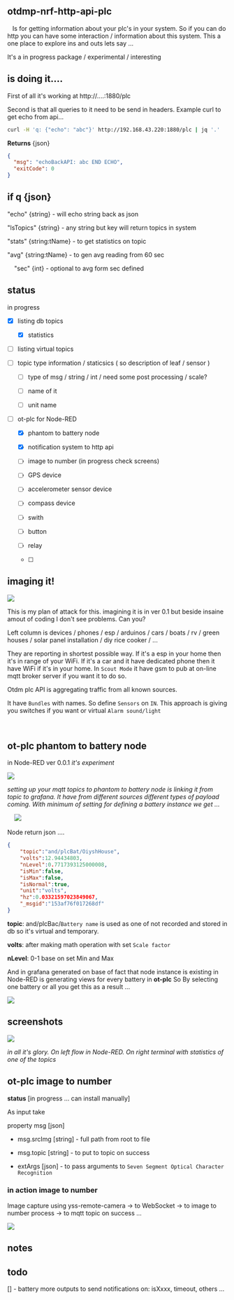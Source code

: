 ## otdmp-nrf-http-api-plc

   Is for getting information about your plc's in your system. So if you can do http you can have some interaction / information about this system. This a one place to explore ins and outs lets say ...

It's a in progress package / experimental / interesting

## is doing it....

First of all it's working at http://....:1880/plc

Second is that all queries to it need to be send in headers. Example curl to get echo from api...

```bash
curl -H 'q: {"echo": "abc"}' http://192.168.43.220:1880/plc | jq '.'
```

**Returns** {json} 

```json
{
  "msg": "echoBackAPI: abc END ECHO",
  "exitCode": 0
}
```

## if q {json}

"echo" {string} - will echo string back as json

"lsTopics" {string} - any string but key will return topics in system

 "stats" {string:tName} - to get statistics on topic

"avg" {string:tName} - to gen avg reading from 60 sec

    "sec" {int} - optional to avg form sec defined 

## status

in progress

- [x] listing db topics
  
  - [x] statistics

- [ ] listing virtual topics

- [ ] topic type information / staticsics ( so description of leaf / sensor )
  
  - [ ] type of msg / string / int / need some post processing / scale?
  
  - [ ] name of it
  
  - [ ] unit name

- [ ] ot-plc for Node-RED
  
  - [x] phantom to battery node
  
  - [x] notification system to http api
  
  - [ ] image to number (in progress check screens)
  
  - [ ] GPS device
  
  - [ ] accelerometer sensor device
  
  - [ ] compass device
  
  - [ ] swith
  
  - [ ] button
  
  - [ ] relay
  
  - [ ] 

## imaging it!

![](./ot-plc-imaginIt_01.png)

This is my plan of attack for this. imagining it is in ver 0.1 but beside insaine amout of coding I don't see problems. Can you? 

Left column is devices / phones / esp / arduinos / cars / boats / rv / green houses / solar panel installation / diy rice cooker / ...

They are reporting in shortest possible way. If it's a esp in your home then it's in range of your WiFi. If it's a car and it have dedicated phone then it have WiFi if it's in your home. In `Scout Mode` it have gsm to pub at on-line mqtt broker server if you want it to do so.

Otdm plc API is aggregating traffic from all known sources. 

It have `Bundles` with names. So define `Sensors` on `IN`. This approach is giving you switches if you want or virtual `Alarm sound/light` 

  

## ot-plc phantom to battery node

in Node-RED ver 0.0.1 *it's experiment*

![](./ss_batteries_v0.0.1_inplcAndGrafana.png)

*setting up your mqtt topics to phantom to battery node is linking it from topic to grafana. It have from different sources different types of payload coming. With minimum of setting for defining a battery instance we get ...*

    ![](./ss_plc-battery_properties.png)

Node return json ....

```json
{
    "topic":"and/plcBat/OiyshHouse",
    "volts":12.94434803,
    "nLevel":0.7717393125000008,
    "isMin":false,
    "isMax":false,
    "isNormal":true,
    "unit":"volts",
    "hz":0.03321597023849067,
    "_msgid":"153af76f017268df"
}
```

**topic**: and/plcBac/`Battery name` is used as one of not recorded and stored in db so it's virtual and temporary.

**volts**: after making math operation with set `Scale factor`

**nLevel**: 0-1 base on set Min and Max

And in grafana generated on base of fact that node instance is existing in Node-RED is generating views for every battery in **ot-plc** So By selecting one battery or all you get this as a result ...

![](./ss_plcBatteryInGrafanaBatteryDetails0.1.png)

## screenshots

![](./ss_allGlory.png)

*in all it's glory. On left flow in Node-RED. On right terminal with statistics of one of the topics*



## ot-plc image to number

**status** [in progress ... can install manually]

As input take 

property msg [json]

- msg.srcImg [string] - full path from root to file 

- msg.topic [string] - to put to topic on success

- extArgs [json] - to pass arguments to `Seven Segment Optical Character Recognition`



### in action image to number

Image capture using yss-remote-camera -> to WebSocket -> to image to number process -> to mqtt topic on success ...

![](./ss_ot-plc-image-to-number_0.0.1.png)



## notes

## todo

[] - battery more outputs to send notifications on: isXxxx, timeout, others ...
